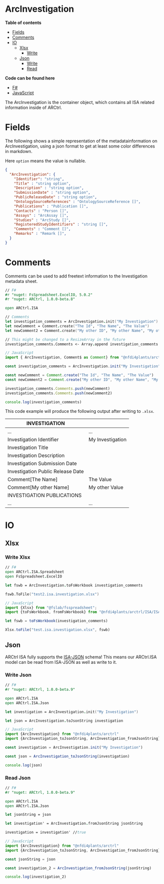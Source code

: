 # ArcInvestigation

**Table of contents**
- [Fields](#fields)
- [Comments](#comments)
- [IO](#io)
  - [Xlsx](#xlsx)
    - [Write](#write-xlsx)
  - [Json](#json)
    - [Write](#write-json)
    - [Read](#read-json)

**Code can be found here**
- [F#](/docs/scripts_fsharp/ArcInvestigation.fsx)
- [JavaScript](/docs/scripts_js/ArcInvestigation.js)

The ArcInvestigation is the container object, which contains all ISA related information inside of ARCtrl.

# Fields

The following shows a simple representation of the metadatainformation on ArcInvestigation, using a json format to get at least some color differences in markdown.

Here `option` means the value is nullable.

```json
{
  "ArcInvestigation": {
    "Identifier": "string",
    "Title" : "string option",
    "Description" : "string option",
    "SubmissionDate" : "string option",
    "PublicReleaseDate" : "string option",
    "OntologySourceReferences" : "OntologySourceReference []",
    "Publications" : "Publication []",
    "Contacts" : "Person []",
    "Assays" : "ArcAssay []",
    "Studies" : "ArcStudy []",
    "RegisteredStudyIdentifiers" : "string []",
    "Comments" : "Comment []",
    "Remarks" : "Remark []",
  }  
}
```

# Comments

Comments can be used to add freetext information to the Investigation metadata sheet. 

```fsharp
// F#
#r "nuget: FsSpreadsheet.ExcelIO, 5.0.2"
#r "nuget: ARCtrl, 1.0.0-beta.8"

open ARCtrl.ISA

// Comments
let investigation_comments = ArcInvestigation.init("My Investigation")
let newComment = Comment.create("The Id", "The Name", "The Value")
let newComment2 = Comment.create("My other ID", "My other Name", "My other Value")

// This might be changed to a ResizeArray in the future
investigation_comments.Comments <- Array.append investigation_comments.Comments [|newComment; newComment2|]
```

```js
// JavaScript
import { ArcInvestigation, Comment$ as Comment} from "@nfdi4plants/arctrl"

const investigation_comments = ArcInvestigation.init("My Investigation")

const newComment = Comment.create("The Id", "The Name", "The Value")
const newComment2 = Comment.create("My other ID", "My other Name", "My other Value")

investigation_comments.Comments.push(newComment)
investigation_comments.Comments.push(newComment2)

console.log(investigation_comments)
```

This code example will produce the following output after writing to `.xlsx`.

| INVESTIGATION                     |                  |
|-----------------------------------|------------------|
| ...                               | ...              |
| Investigation Identifier          | My Investigation |
| Investigation Title               |                  |
| Investigation Description         |                  |
| Investigation Submission Date     |                  |
| Investigation Public Release Date |                  |
| Comment[The Name]                 | The Value        |
| Comment[My other Name]            | My other Value   |
| INVESTIGATION PUBLICATIONS        |                  |
| ...                               | ...              |

# IO

## Xlsx

### Write Xlsx

```fsharp
// F#
open ARCtrl.ISA.Spreadsheet
open FsSpreadsheet.ExcelIO

let fswb = ArcInvestigation.toFsWorkbook investigation_comments

fswb.ToFile("test2.isa.investigation.xlsx")
```

```js
// JavaScript
import {Xlsx} from "@fslab/fsspreadsheet";
import {toFsWorkbook, fromFsWorkbook} from "@nfdi4plants/arctrl/ISA/ISA.Spreadsheet/ArcInvestigation.js"

let fswb = toFsWorkbook(investigation_comments)

Xlsx.toFile("test.isa.investigation.xlsx", fswb)
```

## Json

ARCtrl ISA fully supports the [ISA-JSON](https://isa-specs.readthedocs.io/en/latest/isajson.html) schema! This means our ARCtrl.ISA model can be read from ISA-JSON as well as write to it.

### Write Json

```fsharp
// F#
#r "nuget: ARCtrl, 1.0.0-beta.9"

open ARCtrl.ISA
open ARCtrl.ISA.Json

let investigation = ArcInvestigation.init("My Investigation")

let json = ArcInvestigation.toJsonString investigation
```

```js
// JavaScript
import {ArcInvestigation} from "@nfdi4plants/arctrl"
import {ArcInvestigation_toJsonString, ArcInvestigation_fromJsonString} from "@nfdi4plants/arctrl/ISA/ISA.Json/Investigation.js"

const investigation = ArcInvestigation.init("My Investigation")

const json = ArcInvestigation_toJsonString(investigation)

console.log(json)
```

### Read Json

```fsharp
// F#
#r "nuget: ARCtrl, 1.0.0-beta.9"

open ARCtrl.ISA
open ARCtrl.ISA.Json

let jsonString = json

let investigation' = ArcInvestigation.fromJsonString jsonString

investigation = investigation' //true
```

```js
// JavaScript
import {ArcInvestigation} from "@nfdi4plants/arctrl"
import {ArcInvestigation_toJsonString, ArcInvestigation_fromJsonString} from "@nfdi4plants/arctrl/ISA/ISA.Json/Investigation.js"

const jsonString = json

const investigation_2 = ArcInvestigation_fromJsonString(jsonString)

console.log(investigation_2)
```